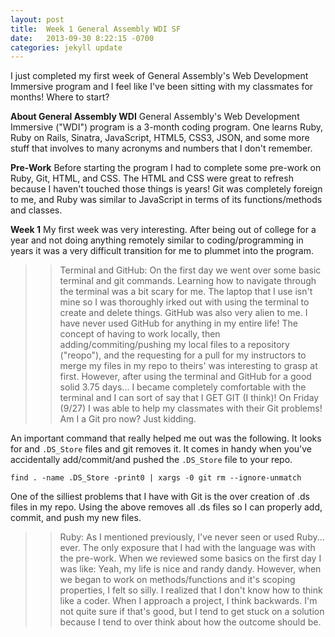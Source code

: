 ```yaml
---
layout: post
title:  Week 1 General Assembly WDI SF
date:   2013-09-30 8:22:15 -0700
categories: jekyll update
---
```


I just completed my first week of General Assembly's Web Development Immersive program and I feel like I've been sitting with my classmates for months! Where to start?

**About General Assembly WDI**
General Assembly's Web Development Immersive ("WDI") program is a 3-month coding program. One learns Ruby, Ruby on Rails, Sinatra, JavaScript, HTML5, CSS3, JSON, and some more stuff that involves to many acronyms and numbers that I don't remember.

**Pre-Work**
Before starting the program I had to complete some pre-work on Ruby, Git, HTML, and CSS. The HTML and CSS were great to refresh because I haven't touched those things is years! Git was completely foreign to me, and Ruby was similar to JavaScript in terms of its functions/methods and classes.

**Week 1**
My first week was very interesting. After being out of college for a year and not doing anything remotely similar to coding/programming in years it was a very difficult transition for me to plummet into the program.

>> Terminal and GitHub: On the first day we went over some basic terminal and git commands. Learning how to navigate through the terminal was a bit scary for me. The laptop that I use isn't mine so I was thoroughly irked out with using the terminal to create and delete things. GitHub was also very alien to me. I have never used GitHub for anything in my entire life! The concept of having to work locally, then adding/commiting/pushing my local files to a repository ("reopo"), and the  requesting for a pull for my instructors to merge my files in my repo to theirs' was interesting to grasp at first. However, after using the terminal and GitHub for a good solid 3.75 days... I became completely comfortable with the terminal and I can sort of say that I GET GIT (I think)! On Friday (9/27) I was able to help my classmates with their Git problems! Am I a Git pro now? Just kidding.

An important command that really helped me out was the following. It looks for and `.DS_Store` files and git removes it. It comes in handy when you've accidentally add/commit/and pushed the `.DS_Store` file to your repo.

`find . -name .DS_Store -print0 | xargs -0 git rm --ignore-unmatch`

One of the silliest problems that I have with Git is the over creation of .ds files in my repo. Using the above removes all .ds files so I can properly add, commit, and push my new files.

>> Ruby: As I mentioned previously, I've never seen or used Ruby... ever. The only exposure that I had with the language was with the pre-work. When we reviewed some basics on the first day I was like: Yeah, my life is nice and randy dandy. However, when we began to work on methods/functions and it's scoping properties, I felt so silly. I realized that I don't know how to think like a coder. When I approach a project, I think backwards. I'm not quite sure if that's good, but I tend to get stuck on a solution because I tend to over think about how the outcome should be.

